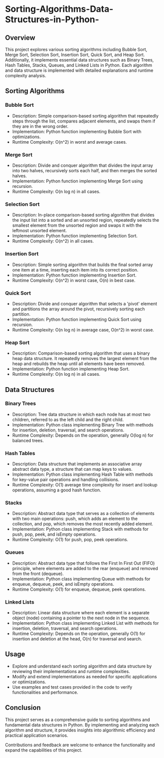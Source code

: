 # Sorting-Algorithms-Data-Structures-in-Python-
## Overview
This project explores various sorting algorithms including Bubble Sort, Merge Sort, Selection Sort, Insertion Sort, Quick Sort, and Heap Sort. Additionally, it implements essential data structures such as Binary Trees, Hash Tables, Stacks, Queues, and Linked Lists in Python. Each algorithm and data structure is implemented with detailed explanations and runtime complexity analysis.

## Sorting Algorithms
### Bubble Sort
 - Description: Simple comparison-based sorting algorithm that repeatedly steps through the list, compares adjacent elements, and swaps them if they are in the wrong order.
 - Implementation: Python function implementing Bubble Sort with optimizations.
 - Runtime Complexity: O(n^2) in worst and average cases.
### Merge Sort
 - Description: Divide and conquer algorithm that divides the input array into two halves, recursively sorts each half, and then merges the sorted halves.
 - Implementation: Python function implementing Merge Sort using recursion.
 - Runtime Complexity: O(n log n) in all cases.
### Selection Sort
 - Description: In-place comparison-based sorting algorithm that divides the input list into a sorted and an unsorted region, repeatedly selects the smallest element from the unsorted region and swaps it with the leftmost unsorted element.
 - Implementation: Python function implementing Selection Sort.
 - Runtime Complexity: O(n^2) in all cases.
### Insertion Sort
 - Description: Simple sorting algorithm that builds the final sorted array one item at a time, inserting each item into its correct position.
 - Implementation: Python function implementing Insertion Sort.
 - Runtime Complexity: O(n^2) in worst case, O(n) in best case.
### Quick Sort
 - Description: Divide and conquer algorithm that selects a 'pivot' element and partitions the array around the pivot, recursively sorting each partition.
 - Implementation: Python function implementing Quick Sort using recursion.
 - Runtime Complexity: O(n log n) in average case, O(n^2) in worst case.
### Heap Sort
 - Description: Comparison-based sorting algorithm that uses a binary heap data structure. It repeatedly removes the largest element from the heap and rebuilds the heap until all elements have been removed.
 - Implementation: Python function implementing Heap Sort.
 - Runtime Complexity: O(n log n) in all cases.
## Data Structures
### Binary Trees
 - Description: Tree data structure in which each node has at most two children, referred to as the left child and the right child.
 - Implementation: Python class implementing Binary Tree with methods for insertion, deletion, traversal, and search operations.
 - Runtime Complexity: Depends on the operation, generally O(log n) for balanced trees.
### Hash Tables
 - Description: Data structure that implements an associative array abstract data type, a structure that can map keys to values.
 - Implementation: Python class implementing Hash Table with methods for key-value pair operations and handling collisions.
 - Runtime Complexity: O(1) average time complexity for insert and lookup operations, assuming a good hash function.
### Stacks
 - Description: Abstract data type that serves as a collection of elements with two main operations: push, which adds an element to the collection, and pop, which removes the most recently added element.
 - Implementation: Python class implementing Stack with methods for push, pop, peek, and isEmpty operations.
 - Runtime Complexity: O(1) for push, pop, peek operations.
### Queues
 - Description: Abstract data type that follows the First In First Out (FIFO) principle, where elements are added to the rear (enqueue) and removed from the front (dequeue).
 - Implementation: Python class implementing Queue with methods for enqueue, dequeue, peek, and isEmpty operations.
 - Runtime Complexity: O(1) for enqueue, dequeue, peek operations.
### Linked Lists
 - Description: Linear data structure where each element is a separate object (node) containing a pointer to the next node in the sequence.
 - Implementation: Python class implementing Linked List with methods for insertion, deletion, traversal, and search operations.
 - Runtime Complexity: Depends on the operation, generally O(1) for insertion and deletion at the head, O(n) for traversal and search.
## Usage
 - Explore and understand each sorting algorithm and data structure by reviewing their implementations and runtime complexities.
 - Modify and extend implementations as needed for specific applications or optimizations.
 - Use examples and test cases provided in the code to verify functionalities and performance.
## Conclusion
This project serves as a comprehensive guide to sorting algorithms and fundamental data structures in Python. By implementing and analyzing each algorithm and structure, it provides insights into algorithmic efficiency and practical application scenarios.

Contributions and feedback are welcome to enhance the functionality and expand the capabilities of this project.

